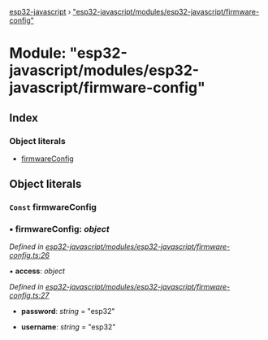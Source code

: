 [esp32-javascript](../README.md) › ["esp32-javascript/modules/esp32-javascript/firmware-config"](_esp32_javascript_modules_esp32_javascript_firmware_config_.md)

# Module: "esp32-javascript/modules/esp32-javascript/firmware-config"

## Index

### Object literals

* [firmwareConfig](_esp32_javascript_modules_esp32_javascript_firmware_config_.md#const-firmwareconfig)

## Object literals

### `Const` firmwareConfig

### ▪ **firmwareConfig**: *object*

*Defined in [esp32-javascript/modules/esp32-javascript/firmware-config.ts:26](https://github.com/marcelkottmann/esp32-javascript/blob/22ffb3d/components/esp32-javascript/modules/esp32-javascript/firmware-config.ts#L26)*

▪ **access**: *object*

*Defined in [esp32-javascript/modules/esp32-javascript/firmware-config.ts:27](https://github.com/marcelkottmann/esp32-javascript/blob/22ffb3d/components/esp32-javascript/modules/esp32-javascript/firmware-config.ts#L27)*

* **password**: *string* = "esp32"

* **username**: *string* = "esp32"
